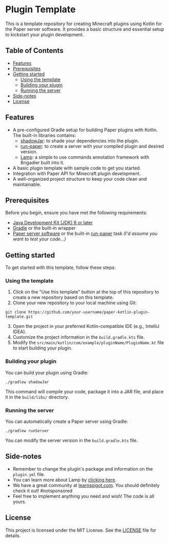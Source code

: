 # Plugin Template

This is a template repository for creating Minecraft plugins using Kotlin for the Paper server software. It provides a basic structure and essential setup to kickstart your plugin development.

## Table of Contents

- [Features](#features)
- [Prerequisites](#prerequisites)
- [Getting started](#getting-started)
    - [Using the template](#using-the-template)
    - [Building your plugin](#building-your-plugin)
    - [Running the server](#running-the-server)
- [Side-notes](#side-notes)
- [License](#license)

## Features

- A pre-configured Gradle setup for building Paper plugins with Kotlin. The built-in libraries contains:
  - [shadowJar](https://github.com/johnrengelman/shadow): to shade your dependencies into the plugin.
  - [run-paper](https://github.com/jpenilla/run-task): to create a server with your compiled plugin and desired version.
  - [Lamp](https://github.com/Revxrsal/Lamp): a simple to use commands annotation framework with Brigadier built into it.
- A basic plugin template with sample code to get you started.
- Integration with Paper API for Minecraft plugin development.
- A well-organized project structure to keep your code clean and maintainable.

## Prerequisites

Before you begin, ensure you have met the following requirements:

- [Java Development Kit (JDK) 8 or later](https://www.oracle.com/java/technologies/javase-downloads.html)
- [Gradle](https://gradle.org/install/) or the built-in wrapper
- [Paper server software](https://papermc.io/) or the built-in [run-paper](https://github.com/jpenilla/run-task) task _(I'd assume you want to test your code...)_

## Getting started

To get started with this template, follow these steps:

### Using the template

1. Click on the "Use this template" button at the top of this repository to create a new repository based on this template.
2. Clone your new repository to your local machine using Git:

```shell
git clone https://github.com/your-username/paper-kotlin-plugin-template.git
```

3. Open the project in your preferred Kotlin-compatible IDE (e.g., IntelliJ IDEA).
4. Customize the project information in the `build.gradle.kts` file.
5. Modify the `src/main/kotlin/com/example/pluginName/PluginName.kt` file to start building your plugin.

### Building your plugin

You can build your plugin using Gradle:

```shell
./gradlew shadowJar
```

This command will compile your code, package it into a JAR file, and place it in the `build/libs/` directory.

### Running the server

You can automatically create a Paper server using Gradle:

```shell
./gradlew runServer
```

You can modify the server version in the `build.gradle.kts` file.

## Side-notes

- Remember to change the plugin's package and information on the `plugin.yml` file.
- You can learn more about Lamp by [clicking here](https://github.com/Revxrsal/Lamp/wiki).
- We have a great community at [learnspigot.com](https://learnspigot.com/). You should definitely check it out! #notsponsored
- Feel free to implement anything you need and wish! The code is all yours.

## License

This project is licensed under the MIT License. See the [LICENSE](LICENSE) file for details.
